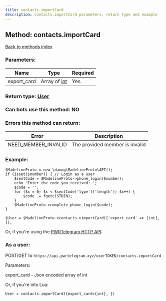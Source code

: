 ```yaml
---
title: contacts.importCard
description: contacts.importCard parameters, return type and example
---
```

## Method: contacts.importCard  
[Back to methods index](index.md)


### Parameters:

| Name     |    Type       | Required |
|----------|---------------|----------|
|export\_card|Array of [int](../types/int.md) | Yes|


### Return type: [User](../types/User.md)

### Can bots use this method: **NO**


### Errors this method can return:

| Error    | Description   |
|----------|---------------|
|NEED_MEMBER_INVALID|The provided member is invalid|

### Example:


```
$MadelineProto = new \danog\MadelineProto\API();
if (isset($number)) { // Login as a user
    $sentCode = $MadelineProto->phone_login($number);
    echo 'Enter the code you received: ';
    $code = '';
    for ($x = 0; $x < $sentCode['type']['length']; $x++) {
        $code .= fgetc(STDIN);
    }
    $MadelineProto->complete_phone_login($code);
}

$User = $MadelineProto->contacts->importCard(['export_card' => [int], ]);
```

Or, if you're using the [PWRTelegram HTTP API](https://pwrtelegram.xyz):



### As a user:

POST/GET to `https://api.pwrtelegram.xyz/userTOKEN/contacts.importCard`

Parameters:

export_card - Json encoded  array of int




Or, if you're into Lua:

```
User = contacts.importCard({export_card={int}, })
```

